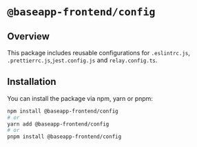 # **`@baseapp-frontend/config`**

## **Overview**

This package includes reusable configurations for `.eslintrc.js`, `.prettierrc.js`,`jest.config.js` and `relay.config.ts`.

## **Installation**

You can install the package via npm, yarn or pnpm:

```bash
npm install @baseapp-frontend/config
# or
yarn add @baseapp-frontend/config
# or
pnpm install @baseapp-frontend/config
```
